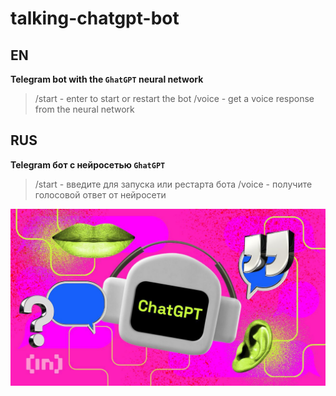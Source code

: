 # talking-chatgpt-bot

## EN
**Telegram bot with the `GhatGPT` neural network**
> /start - enter to start or restart the bot
> /voice - get a voice response from the neural network

## RUS
**Telegram бот с нейросетью `GhatGPT`**
> /start - введите для запуска или рестарта бота
> /voice - получите голосовой ответ от нейросети

![](https://github.com/Apanazar/stuprum/blob/master/chatgpt.jpg)
